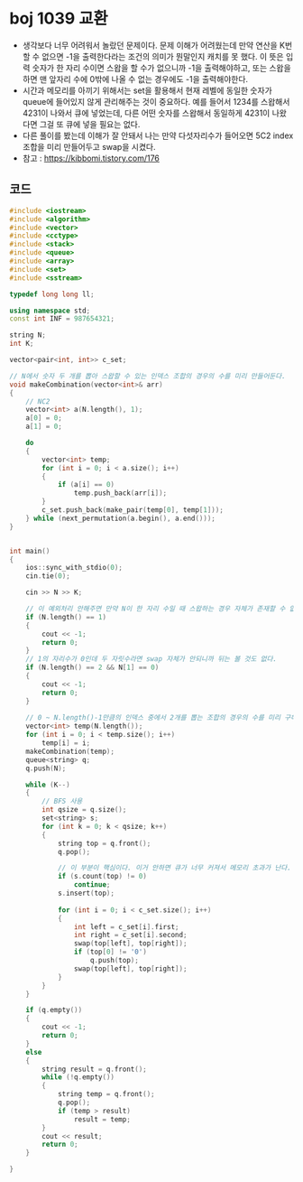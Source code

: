 # boj 1039 교환

- 생각보다 너무 어려워서 놀랐던 문제이다. 문제 이해가 어려웠는데 만약 연산을 K번 할 수 없으면 -1을 출력한다라는 조건의 의미가 뭔말인지 캐치를 못 했다. 이 뜻은 입력 숫자가 한 자리 수이면 스왑을 할 수가 없으니까 -1을 출력해야하고, 또는 스왑을 하면 맨 앞자리 수에 0밖에 나올 수 없는 경우에도 -1을 출력해야한다.
- 시간과 메모리를 아끼기 위해서는 set을 활용해서 현재 레벨에 동일한 숫자가 queue에 들어있지 않게 관리해주는 것이 중요하다. 예를 들어서 1234를 스왑해서 4231이 나와서 큐에 넣었는데, 다른 어떤 숫자를 스왑해서 동일하게 4231이 나왔다면 그걸 또 큐에 넣을 필요는 없다.
- 다른 풀이를 봤는데 이해가 잘 안돼서 나는 만약 다섯자리수가 들어오면 5C2 index 조합을 미리 만들어두고 swap을 시켰다.
- 참고 : https://kibbomi.tistory.com/176

## 코드 

```c++
#include <iostream>
#include <algorithm>
#include <vector>
#include <cctype>
#include <stack>
#include <queue>
#include <array>
#include <set>
#include <sstream>

typedef long long ll;

using namespace std;
const int INF = 987654321;

string N;
int K;

vector<pair<int, int>> c_set;

// N에서 숫자 두 개를 뽑아 스왑할 수 있는 인덱스 조합의 경우의 수를 미리 만들어둔다.
void makeCombination(vector<int>& arr)
{
    // NC2
    vector<int> a(N.length(), 1);
    a[0] = 0;
    a[1] = 0;

    do
    {
        vector<int> temp;
        for (int i = 0; i < a.size(); i++)
        {
            if (a[i] == 0)
                temp.push_back(arr[i]);
        }
        c_set.push_back(make_pair(temp[0], temp[1]));
    } while (next_permutation(a.begin(), a.end()));
}


int main()
{
    ios::sync_with_stdio(0);
    cin.tie(0);

    cin >> N >> K;

    // 이 예외처리 안해주면 만약 N이 한 자리 수일 때 스왑하는 경우 자체가 존재할 수 없으므로 오답이 된다.
    if (N.length() == 1)
    {
        cout << -1;
        return 0;
    }
    // 1의 자리수가 0인데 두 자릿수라면 swap 자체가 안되니까 뒤는 볼 것도 없다.
    if (N.length() == 2 && N[1] == 0)
    {
        cout << -1;
        return 0;
    }
    
    // 0 ~ N.length()-1만큼의 인덱스 중에서 2개를 뽑는 조합의 경우의 수를 미리 구해둔다.
    vector<int> temp(N.length());
    for (int i = 0; i < temp.size(); i++)
        temp[i] = i;
    makeCombination(temp);
    queue<string> q;
    q.push(N);

    while (K--)
    {
        // BFS 사용
        int qsize = q.size();
        set<string> s;
        for (int k = 0; k < qsize; k++)
        {
            string top = q.front();
            q.pop();

            // 이 부분이 핵심이다. 이거 안하면 큐가 너무 커져서 메모리 초과가 난다. 큐를 전역에 두면 메모리 초과가 안나긴 하겠지만.. 연산 시간을 절감시켜줄 것이다.
            if (s.count(top) != 0)
                continue;
            s.insert(top);
          
            for (int i = 0; i < c_set.size(); i++)
            {
                int left = c_set[i].first;
                int right = c_set[i].second;
                swap(top[left], top[right]);
                if (top[0] != '0')
                    q.push(top);
                swap(top[left], top[right]);
            }
        }
    }

    if (q.empty())
    {
        cout << -1;
        return 0;
    }
    else
    {
        string result = q.front();
        while (!q.empty())
        {
            string temp = q.front();
            q.pop();
            if (temp > result)
                result = temp;
        }
        cout << result;
        return 0;
    }

}
```

